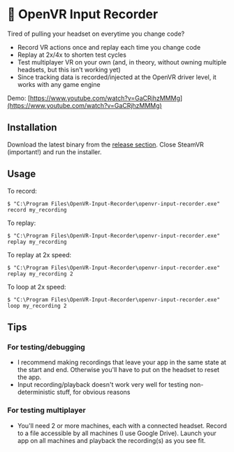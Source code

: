 # :red_circle: OpenVR Input Recorder
Tired of pulling your headset on everytime you change code?

* Record VR actions once and replay each time you change code
* Replay at 2x/4x to shorten test cycles
* Test multiplayer VR on your own (and, in theory, without owning multiple headsets, but this isn't working yet)
* Since tracking data is recorded/injected at the OpenVR driver level, it works with any game engine

Demo: [https://www.youtube.com/watch?v=GaCRjhzMMMg](https://www.youtube.com/watch?v=GaCRjhzMMMg)

## Installation
Download the latest binary from the [release section](https://github.com/lebek/openvr-input-recorder/releases). Close SteamVR (important!) and run the installer.

## Usage
To record:
```
$ "C:\Program Files\OpenVR-Input-Recorder\openvr-input-recorder.exe" record my_recording
```

To replay:
```
$ "C:\Program Files\OpenVR-Input-Recorder\openvr-input-recorder.exe" replay my_recording
```

To replay at 2x speed:
```
$ "C:\Program Files\OpenVR-Input-Recorder\openvr-input-recorder.exe" replay my_recording 2
```

To loop at 2x speed:
```
$ "C:\Program Files\OpenVR-Input-Recorder\openvr-input-recorder.exe" loop my_recording 2
```

## Tips

### For testing/debugging
* I recommend making recordings that leave your app in the same state at the start and end. Otherwise you'll have to put on the headset to reset the app.
* Input recording/playback doesn't work very well for testing non-deterministic stuff, for obvious reasons

### For testing multiplayer
* You'll need 2 or more machines, each with a connected headset. Record to a file accessible by all machines (I use Google Drive). Launch your app on all machines and playback the recording(s) as you see fit.
